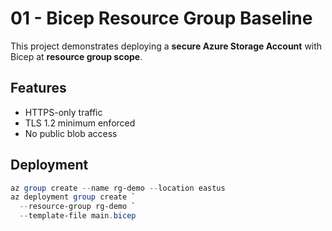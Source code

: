 # 01 - Bicep Resource Group Baseline

This project demonstrates deploying a **secure Azure Storage Account** with Bicep at **resource group scope**.

## Features
- HTTPS-only traffic
- TLS 1.2 minimum enforced
- No public blob access

## Deployment
```powershell
az group create --name rg-demo --location eastus
az deployment group create `
  --resource-group rg-demo `
  --template-file main.bicep